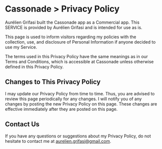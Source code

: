 # Cassonade > Privacy Policy

Aurélien Grifasi built the Cassonade app as a Commercial app. This SERVICE is provided by Aurélien Grifasi and is intended for use as is.

This page is used to inform visitors regarding my policies with the collection, use, and disclosure of Personal Information if anyone decided to use my Service.

The terms used in this Privacy Policy have the same meanings as in our Terms and Conditions, which is accessible at Cassonade unless otherwise defined in this Privacy Policy.

## Changes to This Privacy Policy

I may update our Privacy Policy from time to time. Thus, you are advised to review this page periodically for any changes. I will notify you of any changes by posting the new Privacy Policy on this page. These changes are effective immediately after they are posted on this page.

## Contact Us

If you have any questions or suggestions about my Privacy Policy, do not hesitate to contact me at aurelien.grifasi@gmail.com.
